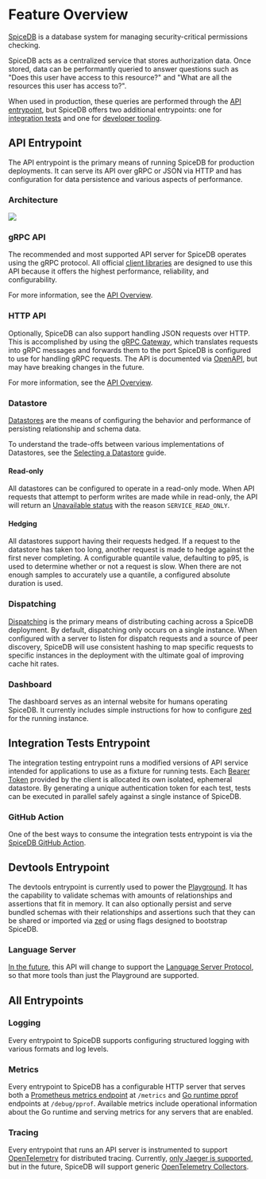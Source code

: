 # Feature Overview

[SpiceDB][spicedb] is a database system for managing security-critical permissions checking.

SpiceDB acts as a centralized service that stores authorization data.
Once stored, data can be performantly queried to answer questions such as "Does this user have access to this resource?" and "What are all the resources this user has access to?".

When used in production, these queries are performed through the [API entrypoint][serve], but SpiceDB offers two additional entrypoints: one for [integration tests][serve-testing] and one for [developer tooling][serve-devtools].

[spicedb]: https://github.com/authzed/spicedb
[serve]: #api-entrypoint
[serve-testing]: #integration-tests-entrypoint
[serve-devtools]: #devtools-entrypoint

## API Entrypoint

The API entrypoint is the primary means of running SpiceDB for production deployments.
It can serve its API over gRPC or JSON via HTTP and has configuration for data persistence and various aspects of performance.

### Architecture

<img src="/img/arch.svg"/>

### gRPC API

The recommended and most supported API server for SpiceDB operates using the gRPC protocol.
All official [client libraries] are designed to use this API because it offers the highest performance, reliability, and configurability.

For more information, see the [API Overview].

[client libraries]: /reference/clients.md
[API Overview]: /reference/api.md

### HTTP API

Optionally, SpiceDB can also support handling JSON requests over HTTP.
This is accomplished by using the [gRPC Gateway], which translates requests into gRPC messages and forwards them to the port SpiceDB is configured to use for handling gRPC requests.
The API is documented via [OpenAPI], but may have breaking changes in the future.

For more information, see the [API Overview].

[gRPC Gateway]: https://github.com/grpc-ecosystem/grpc-gateway
[OpenAPI]: https://petstore.swagger.io/?url=https://raw.githubusercontent.com/authzed/authzed-go/main/proto/apidocs.swagger.json
[API Overview]: /reference/api.md

### Datastore

[Datastores][datastore] are the means of configuring the behavior and performance of persisting relationship and schema data.

To understand the trade-offs between various implementations of Datastores, see the [Selecting a Datastore][select-datastore] guide.

[datastore]: /reference/glossary.md#datastore
[select-datastore]: spicedb/selecting-a-datastore.md

#### Read-only

All datastores can be configured to operate in a read-only mode.
When API requests that attempt to perform writes are made while in read-only, the API will return an [Unavailable status][grpc-status] with the reason `SERVICE_READ_ONLY`.

[grpc-status]: https://github.com/grpc/grpc/blob/master/doc/statuscodes.md

#### Hedging

All datastores support having their requests hedged.
If a request to the datastore has taken too long, another request is made to hedge against the first never completing.
A configurable quantile value, defaulting to p95, is used to determine whether or not a request is slow.
When there are not enough samples to accurately use a quantile, a configured absolute duration is used.

### Dispatching

[Dispatching][dispatch] is the primary means of distributing caching across a SpiceDB deployment.
By default, dispatching only occurs on a single instance.
When configured with a server to listen for dispatch requests and a source of peer discovery, SpiceDB will use consistent hashing to map specific requests to specific instances in the deployment with the ultimate goal of improving cache hit rates.

[dispatch]: /reference/glossary.md#dispatchers

### Dashboard

The dashboard serves as an internal website for humans operating SpiceDB.
It currently includes simple instructions for how to configure [zed][zed] for the running instance.

[zed]: https://github.com/authzed/zed

## Integration Tests Entrypoint

The integration testing entrypoint runs a modified versions of API service intended for applications to use as a fixture for running tests.
Each [Bearer Token][bearer-token] provided by the client is allocated its own isolated, ephemeral datastore.
By generating a unique authentication token for each test, tests can be executed in parallel safely against a single instance of SpiceDB.

[bearer-token]: /reference/api.md#authentication

### GitHub Action

One of the best ways to consume the integration tests entrypoint is via the [SpiceDB GitHub Action][gha].

[gha]: https://github.com/authzed/action-spicedb

## Devtools Entrypoint

The devtools entrypoint is currently used to power the [Playground][playground].
It has the capability to validate schemas with amounts of relationships and assertions that fit in memory.
It can also optionally persist and serve bundled schemas with their relationships and assertions such that they can be shared or imported via [zed][zed] or using flags designed to bootstrap SpiceDB.

[playground]: https://play.authzed.com
[zed]: https://github.com/authzed/zed

### Language Server

[In the future][lsp-issue], this API will change to support the [Language Server Protocol][lsp], so that more tools than just the Playground are supported.

[lsp-issue]: https://github.com/authzed/spicedb/issues/179
[lsp]: https://microsoft.github.io/language-server-protocol/

## All Entrypoints

### Logging

Every entrypoint to SpiceDB supports configuring structured logging with various formats and log levels.

### Metrics

Every entrypoint to SpiceDB has a configurable HTTP server that serves both a [Prometheus metrics endpoint][prom-endpoint] at `/metrics` and [Go runtime pprof][go-pprof] endpoints at `/debug/pprof`.
Available metrics include operational information about the Go runtime and serving metrics for any servers that are enabled.

[prom-endpoint]: https://prometheus.io/docs/concepts/jobs_instances/
[go-pprof]: https://pkg.go.dev/runtime/pprof

### Tracing

Every entrypoint that runs an API server is instrumented to support [OpenTelemetry][otel] for distributed tracing.
Currently, [only Jaeger is supported][otel-collector-issue], but in the future, SpiceDB will support generic [OpenTelemetry Collectors][otel-collector].

[otel]: https://openetelemetry.io
[otel-collector-issue]: https://github.com/authzed/spicedb/issues/14
[otel-collector]: https://opentelemetry.io/docs/collector/
